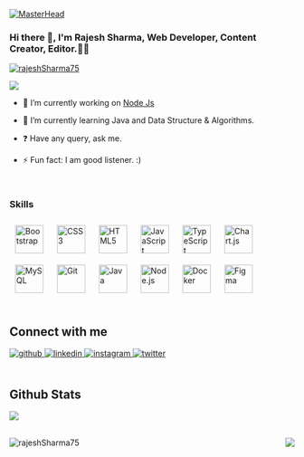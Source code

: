 <!-- <div align="center">
<img src="https://i.gifer.com/R4Rq.gif" align="center" style="width: 100%" />
</div>  -->

[![MasterHead](https://www.arkasoftwares.com/blog/wp-content/uploads/2021/01/header_banner-2.jpg)]()

  
### <div align="left">Hi there 👋, I'm Rajesh Sharma, Web Developer, Content Creator, Editor.👨‍💻 </div>  
  

<p align="left"> <a href="https://github.com/ryo-ma/github-profile-trophy"><img src="https://github-profile-trophy.vercel.app/?username=rajeshSharma75" alt="rajeshSharma75" /></a> </p>
<img src="https://user-images.githubusercontent.com/95478989/198955082-6e78ebb5-e1e4-49f9-8d32-6e5af3984dcd.gif">

- 🔭 I’m currently working on [Node Js](https://nodejs.org)  
  

- 🌱 I’m currently learning Java and Data Structure & Algorithms.   
  

- ❓ Have any query, ask me.  
  

- ⚡ Fun fact: I am good listener. :)  
  

<br/>  






### Skills  
<div align="left">  
<!-- <a href="https://reactjs.org/" target="_blank"><img style="margin: 10px" src="https://profilinator.rishav.dev/skills-assets/react-original-wordmark.svg" alt="React" height="50" /></a>  -->
<a href="https://getbootstrap.com/docs/3.4/javascript/" target="_blank"><img style="margin: 10px" src="https://profilinator.rishav.dev/skills-assets/bootstrap-plain.svg" alt="Bootstrap" height="50" /></a>  
<a href="https://www.w3schools.com/css/" target="_blank"><img style="margin: 10px" src="https://profilinator.rishav.dev/skills-assets/css3-original-wordmark.svg" alt="CSS3" height="50" /></a>  
<a href="https://en.wikipedia.org/wiki/HTML5" target="_blank"><img style="margin: 10px" src="https://profilinator.rishav.dev/skills-assets/html5-original-wordmark.svg" alt="HTML5" height="50" /></a>  
<a href="https://www.javascript.com/" target="_blank"><img style="margin: 10px" src="https://profilinator.rishav.dev/skills-assets/javascript-original.svg" alt="JavaScript" height="50" /></a>  
<a href="https://www.typescriptlang.org/" target="_blank"><img style="margin: 10px" src="https://profilinator.rishav.dev/skills-assets/typescript-original.svg" alt="TypeScript" height="50" /></a>  
<a href="https://www.chartjs.org/" target="_blank"><img style="margin: 10px" src="https://profilinator.rishav.dev/skills-assets/logo-title.svg" alt="Chart.js" height="50" /></a>  
<a href="https://www.mysql.com/" target="_blank"><img style="margin: 10px" src="https://profilinator.rishav.dev/skills-assets/mysql-original-wordmark.svg" alt="MySQL" height="50" /></a>  
<a href="https://github.com/" target="_blank"><img style="margin: 10px" src="https://profilinator.rishav.dev/skills-assets/git-scm-icon.svg" alt="Git" height="50" /></a>  
 <!-- <a href="https://www.tailwindcss.com/" target="_blank"><img style="margin: 10px" src="https://profilinator.rishav.dev/skills-assets/tailwindcss.svg" alt="Tailwind CSS" height="50" /></a>  -->
<a href="https://www.java.com/" target="_blank"><img style="margin: 10px" src="https://profilinator.rishav.dev/skills-assets/java-original-wordmark.svg" alt="Java" height="50" /></a>  
<a href="https://nodejs.org/" target="_blank"><img style="margin: 10px" src="https://profilinator.rishav.dev/skills-assets/nodejs-original-wordmark.svg" alt="Node.js" height="50" /></a>  
 <!-- <a href="https://vuejs.org/" target="_blank"><img style="margin: 10px" src="https://profilinator.rishav.dev/skills-assets/vuejs-original-wordmark.svg" alt="Vue.js" height="50" /></a>   --> 
<a href="https://www.docker.com/" target="_blank"><img style="margin: 10px" src="https://profilinator.rishav.dev/skills-assets/docker-original-wordmark.svg" alt="Docker" height="50" /></a>   
<a href="https://www.figma.com/" target="_blank"><img style="margin: 10px" src="https://profilinator.rishav.dev/skills-assets/figma-icon.svg" alt="Figma" height="50" /></a>  
</div>









<br/>  


## Connect with me  
<div align="left">
<a href="https://github.com/rajeshSharma75" target="_blank">
<img src=https://img.shields.io/badge/github-%2324292e.svg?&style=for-the-badge&logo=github&logoColor=white alt=github style="margin-bottom: 5px;" />
</a>
<a href="https://linkedin.com/in/rajesh-sharma75/" target="_blank">
<img src=https://img.shields.io/badge/linkedin-%231E77B5.svg?&style=for-the-badge&logo=linkedin&logoColor=white alt=linkedin style="margin-bottom: 5px;" />
</a>
<a href="https://instagram.com/raj_sharma75/" target="_blank">
<img src=https://img.shields.io/badge/instagram-%2324292e.svg?&style=for-the-badge&logo=instagram&logoColor=white alt=instagram style="margin-bottom: 5px;" />
</a>  
<a href="https://twitter.com/sharma970097/" target="_blank">
<img src=https://img.shields.io/badge/twitter-%2324292e.svg?follow/:sharma970097?label=Follow?&style=for-the-badge&logo=twitter&logoColor=white alt=twitter style="margin-bottom: 5px;" />
</a>  
</div>  
 

<br/>  


## Github Stats  
<div align="left"><img src="https://github-readme-stats.vercel.app/api?username=rajeshSharma75&show_icons=true&count_private=true&hide_border=true" align="center" /></div>  

<br/>  


 

 <div align="left">
  <p><img align="left" src="https://github-readme-stats.vercel.app/api/top-langs?username=rajeshSharma75&show_icons=true&locale=en&layout=compact" alt="rajeshSharma75" /></p>
  </div>

<div align="right">
  
<img src="https://komarev.com/ghpvc/?username=rajeshSharma75&&style=flat-square" align="center" />
</div>  
  

<br/>  

<div align="center"></div>
<br />

<!-- <img src="https://qrangers.com/wp-content/uploads/2021/09/Banner-Introduction-to-3D-Animation.png"> -->




<!-- <img src="https://content-webapi.tuni.fi/image-style/hero/proxy/public/2020-12/JOP_Smart_fullstack_1440_koulutuskortti.png?itok=HNTHWkhs">

<img src="https://mir-s3-cdn-cf.behance.net/project_modules/max_1200/79731568097599.5b50bca477735.jpg"> -->